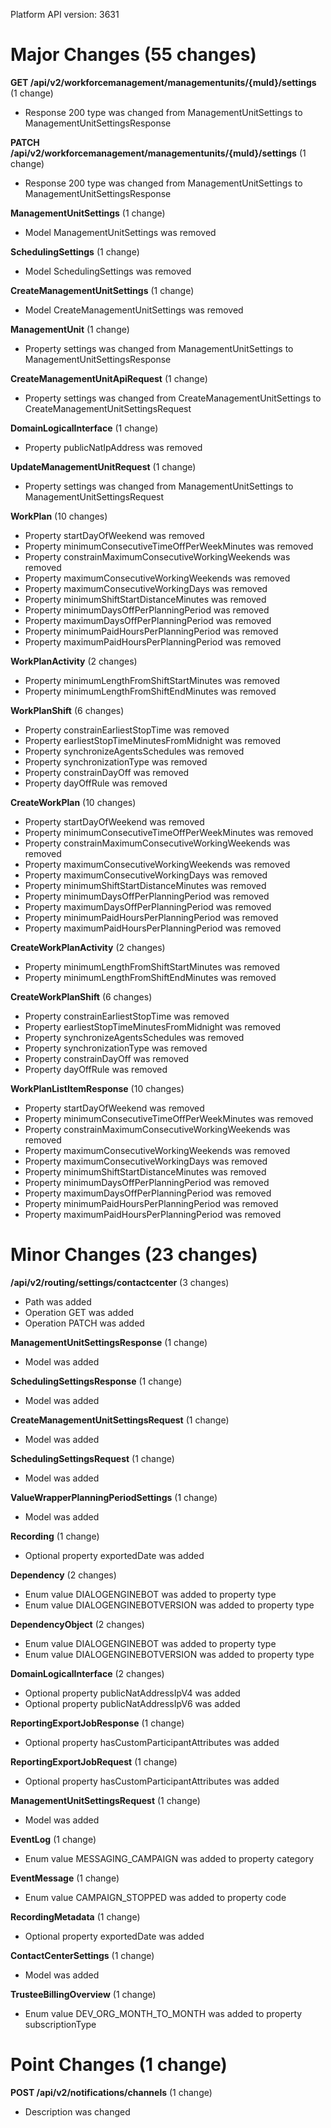 Platform API version: 3631


# Major Changes (55 changes)

**GET /api/v2/workforcemanagement/managementunits/{muId}/settings** (1 change)

* Response 200 type was changed from ManagementUnitSettings to ManagementUnitSettingsResponse

**PATCH /api/v2/workforcemanagement/managementunits/{muId}/settings** (1 change)

* Response 200 type was changed from ManagementUnitSettings to ManagementUnitSettingsResponse

**ManagementUnitSettings** (1 change)

* Model ManagementUnitSettings was removed

**SchedulingSettings** (1 change)

* Model SchedulingSettings was removed

**CreateManagementUnitSettings** (1 change)

* Model CreateManagementUnitSettings was removed

**ManagementUnit** (1 change)

* Property settings was changed from ManagementUnitSettings to ManagementUnitSettingsResponse

**CreateManagementUnitApiRequest** (1 change)

* Property settings was changed from CreateManagementUnitSettings to CreateManagementUnitSettingsRequest

**DomainLogicalInterface** (1 change)

* Property publicNatIpAddress was removed

**UpdateManagementUnitRequest** (1 change)

* Property settings was changed from ManagementUnitSettings to ManagementUnitSettingsRequest

**WorkPlan** (10 changes)

* Property startDayOfWeekend was removed
* Property minimumConsecutiveTimeOffPerWeekMinutes was removed
* Property constrainMaximumConsecutiveWorkingWeekends was removed
* Property maximumConsecutiveWorkingWeekends was removed
* Property maximumConsecutiveWorkingDays was removed
* Property minimumShiftStartDistanceMinutes was removed
* Property minimumDaysOffPerPlanningPeriod was removed
* Property maximumDaysOffPerPlanningPeriod was removed
* Property minimumPaidHoursPerPlanningPeriod was removed
* Property maximumPaidHoursPerPlanningPeriod was removed

**WorkPlanActivity** (2 changes)

* Property minimumLengthFromShiftStartMinutes was removed
* Property minimumLengthFromShiftEndMinutes was removed

**WorkPlanShift** (6 changes)

* Property constrainEarliestStopTime was removed
* Property earliestStopTimeMinutesFromMidnight was removed
* Property synchronizeAgentsSchedules was removed
* Property synchronizationType was removed
* Property constrainDayOff was removed
* Property dayOffRule was removed

**CreateWorkPlan** (10 changes)

* Property startDayOfWeekend was removed
* Property minimumConsecutiveTimeOffPerWeekMinutes was removed
* Property constrainMaximumConsecutiveWorkingWeekends was removed
* Property maximumConsecutiveWorkingWeekends was removed
* Property maximumConsecutiveWorkingDays was removed
* Property minimumShiftStartDistanceMinutes was removed
* Property minimumDaysOffPerPlanningPeriod was removed
* Property maximumDaysOffPerPlanningPeriod was removed
* Property minimumPaidHoursPerPlanningPeriod was removed
* Property maximumPaidHoursPerPlanningPeriod was removed

**CreateWorkPlanActivity** (2 changes)

* Property minimumLengthFromShiftStartMinutes was removed
* Property minimumLengthFromShiftEndMinutes was removed

**CreateWorkPlanShift** (6 changes)

* Property constrainEarliestStopTime was removed
* Property earliestStopTimeMinutesFromMidnight was removed
* Property synchronizeAgentsSchedules was removed
* Property synchronizationType was removed
* Property constrainDayOff was removed
* Property dayOffRule was removed

**WorkPlanListItemResponse** (10 changes)

* Property startDayOfWeekend was removed
* Property minimumConsecutiveTimeOffPerWeekMinutes was removed
* Property constrainMaximumConsecutiveWorkingWeekends was removed
* Property maximumConsecutiveWorkingWeekends was removed
* Property maximumConsecutiveWorkingDays was removed
* Property minimumShiftStartDistanceMinutes was removed
* Property minimumDaysOffPerPlanningPeriod was removed
* Property maximumDaysOffPerPlanningPeriod was removed
* Property minimumPaidHoursPerPlanningPeriod was removed
* Property maximumPaidHoursPerPlanningPeriod was removed


# Minor Changes (23 changes)

**/api/v2/routing/settings/contactcenter** (3 changes)

* Path was added
* Operation GET was added
* Operation PATCH was added

**ManagementUnitSettingsResponse** (1 change)

* Model was added

**SchedulingSettingsResponse** (1 change)

* Model was added

**CreateManagementUnitSettingsRequest** (1 change)

* Model was added

**SchedulingSettingsRequest** (1 change)

* Model was added

**ValueWrapperPlanningPeriodSettings** (1 change)

* Model was added

**Recording** (1 change)

* Optional property exportedDate was added

**Dependency** (2 changes)

* Enum value DIALOGENGINEBOT was added to property type
* Enum value DIALOGENGINEBOTVERSION was added to property type

**DependencyObject** (2 changes)

* Enum value DIALOGENGINEBOT was added to property type
* Enum value DIALOGENGINEBOTVERSION was added to property type

**DomainLogicalInterface** (2 changes)

* Optional property publicNatAddressIpV4 was added
* Optional property publicNatAddressIpV6 was added

**ReportingExportJobResponse** (1 change)

* Optional property hasCustomParticipantAttributes was added

**ReportingExportJobRequest** (1 change)

* Optional property hasCustomParticipantAttributes was added

**ManagementUnitSettingsRequest** (1 change)

* Model was added

**EventLog** (1 change)

* Enum value MESSAGING_CAMPAIGN was added to property category

**EventMessage** (1 change)

* Enum value CAMPAIGN_STOPPED was added to property code

**RecordingMetadata** (1 change)

* Optional property exportedDate was added

**ContactCenterSettings** (1 change)

* Model was added

**TrusteeBillingOverview** (1 change)

* Enum value DEV_ORG_MONTH_TO_MONTH was added to property subscriptionType


# Point Changes (1 change)

**POST /api/v2/notifications/channels** (1 change)

* Description was changed
